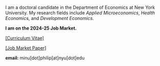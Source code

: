 
I am a doctoral candidate in the Department of Economics at New York University. 
My research fields include *Applied Microeconomics*, *Health Economics*, and *Development Economics*. 


<b> I am on the 2024-25 Job Market. </b>
<!-- My broad research interests are in studying health and socio-economic choices/outcomes of individuals in developing countries, as well as the role of norms, identities, political economy or psychology in shaping them. -->


<a href="Files/PhilipMinu_CV.pdf">[Curriculum Vitae]</a>
<br>

<a href="../../Files/PhilipMinu_JMPDraft.pdf"> [Job Market Paper] </a>
<br>
<!--<br><a href="https://scholar.google.com/citations?user=yqwUdjkAAAAJ&hl=en">[Google Scholar]</a>
<br> -->
<p> <b> email: </b> minu[dot]philip[at]nyu[dot]edu </p>






